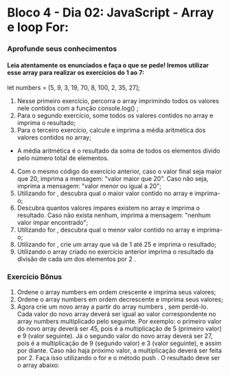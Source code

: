 # Bloco 4 - Dia 02: JavaScript - Array e loop For:
### Aprofunde seus conhecimentos
#### Leia atentamente os enunciados e faça o que se pede! Iremos utilizar esse array para realizar os exercícios do 1 ao 7:
let numbers = [5, 9, 3, 19, 70, 8, 100, 2, 35, 27];
1. Nesse primeiro exercício, percorra o array imprimindo todos os valores nele contidos com a função console.log() ;
2. Para o segundo exercício, some todos os valores contidos no array e imprima o resultado;
3. Para o terceiro exercício, calcule e imprima a média aritmética dos valores contidos no array;
* A média aritmética é o resultado da soma de todos os elementos divido pelo número total de elementos.
4. Com o mesmo código do exercício anterior, caso o valor final seja maior que 20, imprima a mensagem: "valor maior que 20". Caso não seja, imprima a mensagem: "valor menor ou igual a 20";
5. Utilizando for , descubra qual o maior valor contido no array e imprima-o;
6. Descubra quantos valores ímpares existem no array e imprima o resultado. Caso não exista nenhum, imprima a mensagem: "nenhum valor ímpar encontrado";
7. Utilizando for , descubra qual o menor valor contido no array e imprima-o;
8. Utilizando for , crie um array que vá de 1 até 25 e imprima o resultado;
9. Utilizando o array criado no exercício anterior imprima o resultado da divisão de cada um dos elementos por 2 .

### Exercício Bônus

1. Ordene o array numbers em ordem crescente e imprima seus valores;
2. Ordene o array numbers em ordem decrescente e imprima seus valores;
3. Agora crie um novo array a partir do array numbers , sem perdê-lo. Cada valor do novo array deverá ser igual ao valor correspondente no array numbers multiplicado pelo seguinte. Por exemplo: o primeiro valor do novo array deverá ser 45, pois é a multiplicação de 5 (primeiro valor) e 9 (valor seguinte). Já o segundo valor do novo array deverá ser 27, pois é a multiplicação de 9 (segundo valor) e 3 (valor seguinte), e assim por diante. Caso não haja próximo valor, a multiplicação deverá ser feita por 2. Faça isso utilizando o for e o método push . O resultado deve ser o array abaixo:
